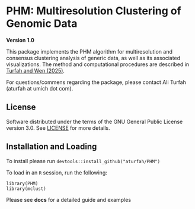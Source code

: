 # PHM: Multiresolution Clustering of Genomic Data

**Version 1.0**

This package implements the PHM algorithm for multiresolution and consensus clustering analysis of generic data, as well as its associated visualizations. 
The method and computational procedures are described in [Turfah and Wen (2025)](#).

For questions/commens regarding the package, please contact Ali Turfah (aturfah at umich dot com).

## License

Software distributed under the terms of the GNU General Public License version 3.0. See [LICENSE](LICENSE) for more details.

## Installation and Loading

To install please run `devtools::install_github("aturfah/PHM")`

To load in an `R` session, run the following:
```
library(PHM)
library(mclust)
```

Please see **docs** for a detailed guide and examples